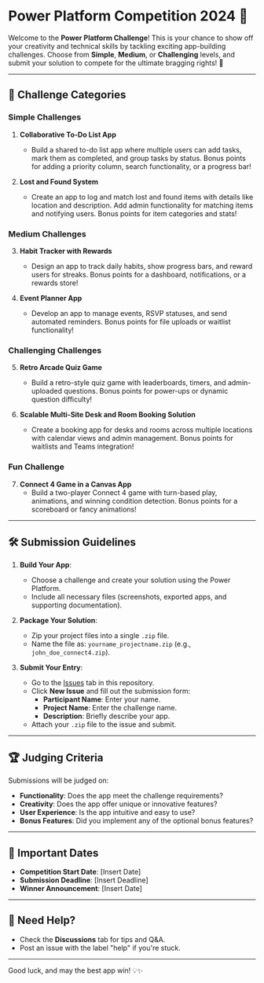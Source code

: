 # Power Platform Competition 2024 🚀

Welcome to the **Power Platform Challenge**! This is your chance to show off your creativity and technical skills by tackling exciting app-building challenges. Choose from **Simple**, **Medium**, or **Challenging** levels, and submit your solution to compete for the ultimate bragging rights! 🎉

---

## 🎯 Challenge Categories

### **Simple Challenges**
1. **Collaborative To-Do List App**
   - Build a shared to-do list app where multiple users can add tasks, mark them as completed, and group tasks by status. Bonus points for adding a priority column, search functionality, or a progress bar!

2. **Lost and Found System**
   - Create an app to log and match lost and found items with details like location and description. Add admin functionality for matching items and notifying users. Bonus points for item categories and stats!

### **Medium Challenges**
3. **Habit Tracker with Rewards**
   - Design an app to track daily habits, show progress bars, and reward users for streaks. Bonus points for a dashboard, notifications, or a rewards store!

4. **Event Planner App**
   - Develop an app to manage events, RSVP statuses, and send automated reminders. Bonus points for file uploads or waitlist functionality!

### **Challenging Challenges**
5. **Retro Arcade Quiz Game**
   - Build a retro-style quiz game with leaderboards, timers, and admin-uploaded questions. Bonus points for power-ups or dynamic question difficulty!

6. **Scalable Multi-Site Desk and Room Booking Solution**
   - Create a booking app for desks and rooms across multiple locations with calendar views and admin management. Bonus points for waitlists and Teams integration!

### **Fun Challenge**
7. **Connect 4 Game in a Canvas App**
   - Build a two-player Connect 4 game with turn-based play, animations, and winning condition detection. Bonus points for a scoreboard or fancy animations!

---

## 🛠 Submission Guidelines

1. **Build Your App**:
   - Choose a challenge and create your solution using the Power Platform.
   - Include all necessary files (screenshots, exported apps, and supporting documentation).

2. **Package Your Solution**:
   - Zip your project files into a single `.zip` file.
   - Name the file as: `yourname_projectname.zip` (e.g., `john_doe_connect4.zip`).

3. **Submit Your Entry**:
   - Go to the [Issues](../../issues) tab in this repository.
   - Click **New Issue** and fill out the submission form:
     - **Participant Name**: Enter your name.
     - **Project Name**: Enter the challenge name.
     - **Description**: Briefly describe your app.
   - Attach your `.zip` file to the issue and submit.

---

## 🏆 Judging Criteria

Submissions will be judged on:
- **Functionality**: Does the app meet the challenge requirements?
- **Creativity**: Does the app offer unique or innovative features?
- **User Experience**: Is the app intuitive and easy to use?
- **Bonus Features**: Did you implement any of the optional bonus features?

---

## 📅 Important Dates

- **Competition Start Date**: [Insert Date]
- **Submission Deadline**: [Insert Deadline]
- **Winner Announcement**: [Insert Date]

---

## 🤔 Need Help?

- Check the **Discussions** tab for tips and Q&A.
- Post an issue with the label "help" if you're stuck.

---

Good luck, and may the best app win! 💡✨
